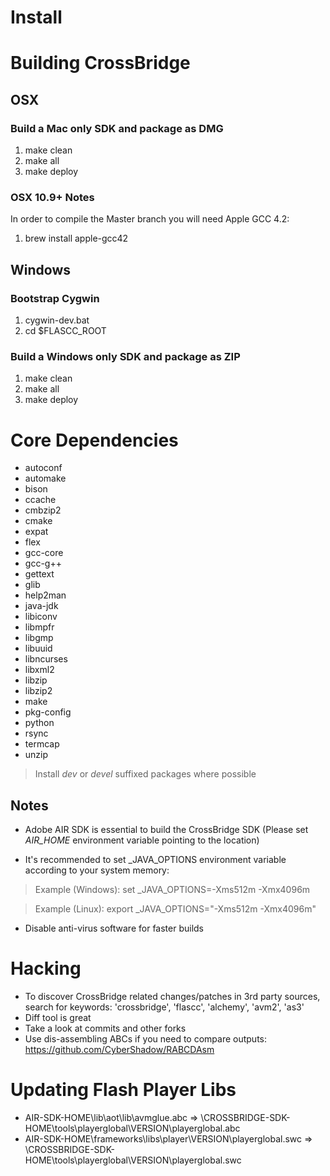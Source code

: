 Install
=======

# Building CrossBridge

## OSX

### Build a Mac only SDK and package as DMG

1. make clean
1. make all 
1. make deploy

### OSX 10.9+ Notes

In order to compile the Master branch you will need Apple GCC 4.2:

1. brew install apple-gcc42

## Windows

### Bootstrap Cygwin

1. cygwin-dev.bat
1. cd $FLASCC_ROOT

### Build a Windows only SDK and package as ZIP

1. make clean
1. make all
1. make deploy

# Core Dependencies

* autoconf
* automake
* bison
* ccache
* cmbzip2
* cmake
* expat
* flex
* gcc-core
* gcc-g++
* gettext
* glib
* help2man
* java-jdk
* libiconv
* libmpfr
* libgmp
* libuuid
* libncurses
* libxml2
* libzip
* libzip2
* make
* pkg-config
* python
* rsync
* termcap
* unzip

> Install *dev* or *devel* suffixed packages where possible

## Notes

* Adobe AIR SDK is essential to build the CrossBridge SDK (Please set *AIR_HOME* environment variable pointing to the location)

* It's recommended to set \_JAVA\_OPTIONS environment variable according to your system memory:
  
> Example (Windows): set \_JAVA\_OPTIONS=-Xms512m -Xmx4096m
  
> Example (Linux): export \_JAVA\_OPTIONS="-Xms512m -Xmx4096m"

* Disable anti-virus software for faster builds

# Hacking

* To discover CrossBridge related changes/patches in 3rd party sources, search for keywords: 'crossbridge', 'flascc', 'alchemy', 'avm2', 'as3'
* Diff tool is great
* Take a look at commits and other forks
* Use dis-assembling ABCs if you need to compare outputs: https://github.com/CyberShadow/RABCDAsm

# Updating Flash Player Libs

* AIR-SDK-HOME\lib\aot\lib\avmglue.abc => \CROSSBRIDGE-SDK-HOME\tools\playerglobal\VERSION\playerglobal.abc
* AIR-SDK-HOME\frameworks\libs\player\VERSION\playerglobal.swc => \CROSSBRIDGE-SDK-HOME\tools\playerglobal\VERSION\playerglobal.swc
